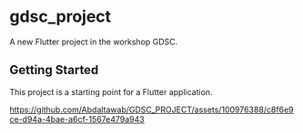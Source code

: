 # gdsc_project

A new Flutter project in the workshop GDSC.

## Getting Started

This project is a starting point for a Flutter application.

https://github.com/Abdaltawab/GDSC_PROJECT/assets/100976388/c8f6e9ce-d94a-4bae-a6cf-1567e479a943



